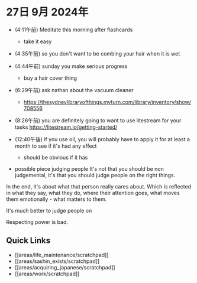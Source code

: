 # 27日 9月 2024年
- (4:11午前) Meditate this morning after flashcards
  - take it easy
- (4:35午前) so you don't want to be combing your hair when it is wet
- (4:44午前) sunday you make serious progress
  - buy a hair cover thing 
- (6:29午前) ask nathan about the vacuum cleaner
  - https://thesydneylibraryofthings.myturn.com/library/inventory/show/708556
- (8:26午前) you are definitely going to want to use litestream for your tasks https://litestream.io/getting-started/
- (12:40午後) if you use oil, you will probably have to apply it for at least a month to see if it's had any effect
  - should be obvious if it has


- possible piece judging people
It's not that you should be non judgemental, it's that you should judge people on the right things.

In the end, it's about what that person really cares about. Which is reflected in what they say, what they do, where their attention goes, what moves them emotionally - what matters to them.

It's much better to judge people on 

Respecting power is bad.






## Quick Links
- [[areas/life_maintenance/scratchpad]]
- [[areas/sashin_exists/scratchpad]]
- [[areas/acquiring_japanese/scratchpad]]
- [[areas/work/scratchpad]]

